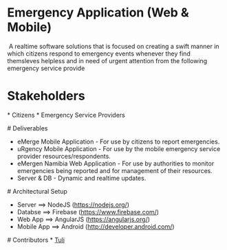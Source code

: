 ﻿# Emergency Application (Web & Mobile)
﻿
﻿A realtime software solutions that is focused on creating a swift manner in which citizens respond to emergency events whenever they find themsleves helpless and in need of urgent attention from the following emergency service provide


# Stakeholders
﻿* Citizens
﻿* Emergency Service Providers


﻿# Deliverables
* eMerge Mobile Application - For use by citizens to report emergencies.
* uRgency Mobile Application -  For use by the mobile emergency service provider resources/respondents.
* eMergen Namibia Web Application -  For use by authorities to monitor emergencies being reported and for management of their resources.
* Server & DB - Dynamic and realtime updates.

﻿# Architectural Setup
* Server ==> NodeJS (https://nodejs.org/)
* Databse ==> Firebase (https://www.firebase.com/)
* Web App ==> AngularJS (https://angularjs.org/)
* Mobile App ==> Android (http://developer.android.com/)

﻿# Contributors
﻿* [Tuli](https://github.com/TuliTokyo)
